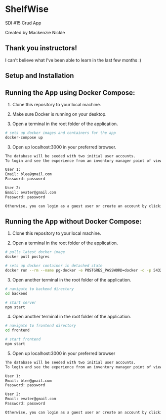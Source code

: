 # ShelfWise

SDI #15 Crud App 

Created by Mackenzie Nickle


## Thank you instructors! 
I can't believe what I've been able to learn in the last few months :)

## Setup and Installation

## Running the App using Docker Compose:
1. Clone this repository to your local machine.

2. Make sure Docker is running on your desktop.

3. Open a terminal in the root folder of the application.

```bash
# sets up docker images and containers for the app
docker-compose up

```
3. Open up localhost:3000 in your preferred browser.

```bash
The database will be seeded with two initial user accounts.
To login and see the experience from an inventory manager point of view, use one of the following sets of login credentials:

User 1:
Email: blee@gmail.com
Password: password

User 2: 
Email: evater@gmail.com
Password: password

Otherwise, you can login as a guest user or create an account by clicking on the signup button!

```

## Running the App without Docker Compose:
1. Clone this repository to your local machine.

2. Open a terminal in the root folder of the application.

```bash
# pulls latest docker image
docker pull postgres

# sets up docker container in detached state
docker run --rm --name pg-docker -e POSTGRES_PASSWORD=docker -d -p 5432:5432 \ -v $HOME/docker/volumes/postgres:/var/lib/postgresql/data postgres

```
3. Open another terminal in the root folder of the application.

```bash
# navigate to backend directory
cd backend

# start server
npm start

```

4. Open another terminal in the root folder of the application.

```bash
# navigate to frontend directory
cd frontend

# start frontend
npm start

```

5. Open up localhost:3000 in your preferred browser

```bash
The database will be seeded with two initial user accounts.
To login and see the experience from an inventory manager point of view, use one of the following sets of login credentials:

User 1:
Email: blee@gmail.com
Password: password

User 2: 
Email: evater@gmail.com
Password: password

Otherwise, you can login as a guest user or create an account by clicking on the signup button!

```
